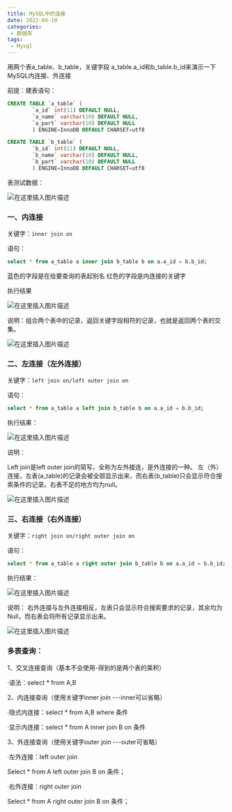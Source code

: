 ```yaml
---
title: MySQL中的连接
date: 2022-04-10
categories:
 - 数据库
tags:
 - Mysql
---
```


用两个表a_table、b_table，关键字段 a_table.a_id和b_table.b_id来演示一下MySQL内连接、外连接

前提：建表语句：

```sql
CREATE TABLE `a_table` (
        `a_id` int(11) DEFAULT NULL,
        `a_name` varchar(10) DEFAULT NULL,
        `a_part` varchar(10) DEFAULT NULL
        ) ENGINE=InnoDB DEFAULT CHARSET=utf8

CREATE TABLE `b_table` (
        `b_id` int(11) DEFAULT NULL,
        `b_name` varchar(10) DEFAULT NULL,
        `b_part` varchar(10) DEFAULT NULL
        ) ENGINE=InnoDB DEFAULT CHARSET=utf8
```

表测试数据：

![在这里插入图片描述](https://img-blog.csdnimg.cn/9b06c43d7d1f4e34a68352daa3e7b31b.png)

### 一、内连接

关键字：`inner join on`

语句：
```sql
select * from a_table a inner join b_table b on a.a_id = b.b_id;
```

蓝色的字段是在给要查询的表起别名
红色的字段是内连接的关键字

执行结果

![在这里插入图片描述](https://img-blog.csdnimg.cn/c8dc9bb7b44b401581313732bf4229ce.png)

说明：组合两个表中的记录，返回关键字段相符的记录，也就是返回两个表的交集。

![在这里插入图片描述](https://img-blog.csdnimg.cn/724f7ec22d9b4e14b0ba03f86a9592ba.png)

### 二、左连接（左外连接）

关键字：`left join on/left outer join on`

语句：
```sql
select * from a_table a left join b_table b on a.a_id = b.b_id;
```

执行结果：

![在这里插入图片描述](https://img-blog.csdnimg.cn/c127cf58427345c9811c74118b8afb26.png)

说明：

Left join是left outer join的简写，全称为左外接连，是外连接的一种。
左（外）连接，左表(a_table)的记录会被全部显示出来，而右表(b_table)只会显示符合搜索条件的记录。右表不足的地方均为null。

![在这里插入图片描述](https://img-blog.csdnimg.cn/d29336ebc8e4497eb451a904d9bd8d78.png)

### 三、右连接（右外连接）

关键字：`right join on/right outer join on`

语句：
```sql
select * from a_table a right outer join b_table b on a.a_id = b.b_id;
```

执行结果：

![在这里插入图片描述](https://img-blog.csdnimg.cn/3c87a53a5561435c86a610fd37f004d1.png)

说明：
右外连接与左外连接相反，左表只会显示符合搜索要求的记录，其余均为Null，而右表会将所有记录显示出来。

![在这里插入图片描述](https://img-blog.csdnimg.cn/99a8ccffc0384686ac97471ab781dcd3.png)

### 多表查询：

1、交叉连接查询（基本不会使用-得到的是两个表的乘积）

·语法：select * from A,B

2、内连接查询（使用关键字inner join  ---inner可以省略）

·隐式内连接：select * from A,B where 条件

·显示内连接：select * from A inner join B on 条件

3、外连接查询（使用关键字outer join  ---outer可省略）

·左外连接：left outer join

Select * from A left outer join B on 条件；

·右外连接：right outer join

Select * from A right outer join B on 条件；

